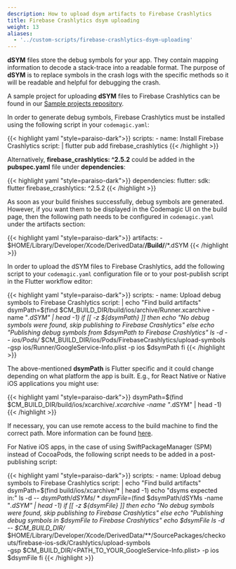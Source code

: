 ```yaml
---
description: How to upload dsym artifacts to Firebase Crashlytics
title: Firebase Crashlytics dsym uploading
weight: 13
aliases:
  - '../custom-scripts/firebase-crashlytics-dsym-uploading'
---
```


**dSYM** files store the debug symbols for your app. They contain mapping information to decode a stack-trace into a readable format. The purpose of **dSYM** is to replace symbols in the crash logs with the specific methods so it will be readable and helpful for debugging the crash. 

A sample project for uploading **dSYM** files to Firebase Crashlytics can be found in our [Sample projects repository](https://github.com/codemagic-ci-cd/codemagic-sample-projects/tree/main/integrations/firebase_crashlytics_demo_project).

In order to generate debug symbols, Firebase Crashlytics must be installed using the following script in your `codemagic.yaml`:

{{< highlight yaml "style=paraiso-dark">}}
  scripts:
    - name: Install Firebase Crashlytics
      script: | 
        flutter pub add firebase_crashlytics
{{< /highlight >}}


Alternatively, **firebase_crashlytics: ^2.5.2** could be added in the **pubspec.yaml** file under **dependencies**:

{{< highlight yaml "style=paraiso-dark">}}
dependencies:
  flutter:
    sdk: flutter
  firebase_crashlytics: ^2.5.2
{{< /highlight >}}


As soon as your build finishes successfully, debug symbols are generated. However, if you want them to be displayed in the Codemagic UI on the build page, then the following path needs to be configured in `codemagic.yaml` under the artifacts section:

{{< highlight yaml "style=paraiso-dark">}}
  artifacts:
    - $HOME/Library/Developer/Xcode/DerivedData/**/Build/**/*.dSYM
{{< /highlight >}}

In order to upload the dSYM files to Firebase Crashlytics, add the following script to your `codemagic.yaml` configuration file or to your post-publish script in the Flutter workflow editor: 

{{< highlight yaml "style=paraiso-dark">}}
  scripts:
    - name: Upload debug symbols to Firebase Crashlytics
      script: | 
        echo "Find build artifacts"
        dsymPath=$(find $CM_BUILD_DIR/build/ios/archive/Runner.xcarchive -name "*.dSYM" | head -1)
        if [[ -z ${dsymPath} ]]
        then
          echo "No debug symbols were found, skip publishing to Firebase Crashlytics"
        else
          echo "Publishing debug symbols from $dsymPath to Firebase Crashlytics"
          ls -d -- ios/Pods/*
          $CM_BUILD_DIR/ios/Pods/FirebaseCrashlytics/upload-symbols \
            -gsp ios/Runner/GoogleService-Info.plist -p ios $dsymPath
        fi
{{< /highlight >}}
 
The above-mentioned **dsymPath** is Flutter specific and it could change depending on what platform the app is built. E.g., for React Native or Native iOS applications you might use:

{{< highlight yaml "style=paraiso-dark">}}
dsymPath=$(find $CM_BUILD_DIR/build/ios/xcarchive/*.xcarchive -name "*.dSYM" | head -1)
{{< /highlight >}}

If necessary, you can use remote access to the build machine to find the correct path. More information can be found [here](https://docs.codemagic.io/troubleshooting/accessing-builder-machine-via-ssh/).

For Native iOS apps, in the case of using SwiftPackageManager (SPM) instead of CocoaPods, the following script needs to be added in a post-publishing script:

{{< highlight yaml "style=paraiso-dark">}}
  scripts:
    - name: Upload debug symbols to Firebase Crashlytics
      script: | 
        echo "Find build artifacts"
        dsymPath=$(find build/ios/xcarchive/* | head -1)
        echo "dsyms expected in:"
        ls -d -- $dsymPath/dSYMs/*
        dsymFile=$(find $dsymPath/dSYMs -name "*.dSYM" | head -1) 
        if [[ -z ${dsymFile} ]]
          then
            echo "No debug symbols were found, skip publishing to Firebase Crashlytics"
          else
            echo "Publishing debug symbols in $dsymFile to Firebase Crashlytics"
            echo $dsymFile
            ls -d -- $CM_BUILD_DIR/*
            $HOME/Library/Developer/Xcode/DerivedData/**/SourcePackages/checkouts/firebase-ios-sdk/Crashlytics/upload-symbols \
              -gsp $CM_BUILD_DIR/<PATH_TO_YOUR_GoogleService-Info.plist> -p ios $dsymFile
        fi
{{< /highlight >}}

